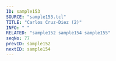```yaml
---
ID: sample153
SOURCE: "sample153.tcl"
TITLE: "Carlos Cruz-Diez (2)"
INFO: " "
RELATED: "sample152 sample154 sample155"
seqNo: 77
prevID: sample152
nextID: sample154
---
```

